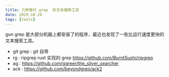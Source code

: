 ```yaml
---
title: 几种替代 grep  的文本搜索工具
date: 2019-10-24
tags: [tools]
---
```

gun grep 是大部分机器上都安装了的程序，最近也发现了一些比运行速度更快的文本搜索工具。
*  git grep :  git 自带
*  rg  : ripgrep rust 实现的 grep https://github.com/BurntSushi/ripgrep
*  ag : https://github.com/ggreer/the_silver_searcher
*  ack : https://github.com/beyondgrep/ack2

